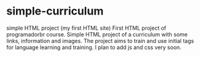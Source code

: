 # simple-curriculum
simple HTML project (my first HTML site)
First HTML project of programadorbr course.
Simple HTML project of a curriculum with some links, information and images.
The project aims to train and use initial tags for language learning and training.
I plan to add js and css very soon.
